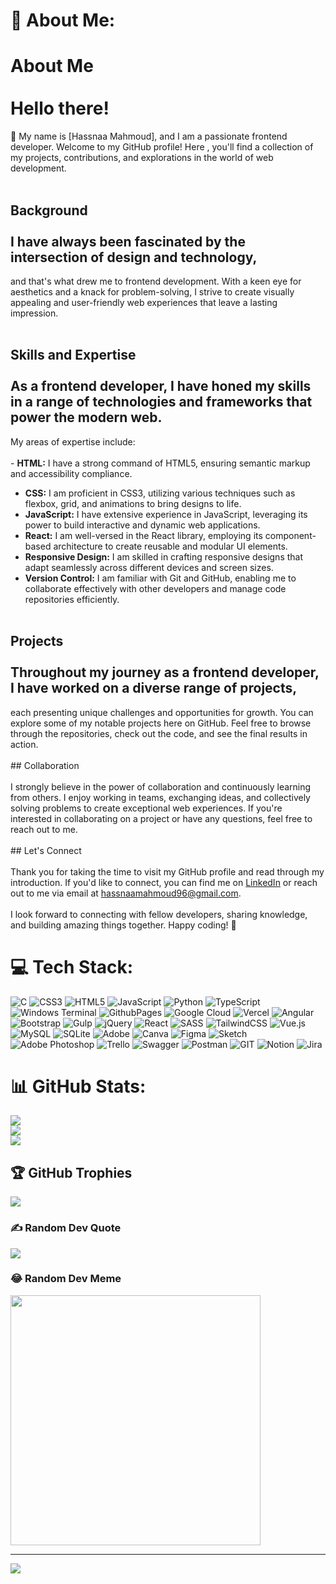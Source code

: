 
# 💫 About Me:
# About Me<br><br>Hello there!
👋 My name is [Hassnaa Mahmoud], 
and I am a passionate frontend developer. 
Welcome to my GitHub profile! Here
, you'll find a collection of my projects, 
contributions, and explorations in the world of web development.<br><br>
## Background<br><br>I have always been fascinated by the intersection of design and technology,
and that's what drew me to frontend development. With a keen eye for aesthetics and a knack for problem-solving, 
I strive to create visually appealing and user-friendly web experiences that leave a lasting impression.<br><br>
## Skills and Expertise<br><br>As a frontend developer, I have honed my skills in a range of technologies and frameworks that power the modern web.
My areas of expertise include:<br><br>- **HTML:** I have a strong command of HTML5, ensuring semantic markup and accessibility compliance.<br>
- **CSS:** I am proficient in CSS3, utilizing various techniques such as flexbox, grid, and animations to bring designs to life.<br>
- **JavaScript:** I have extensive experience in JavaScript, leveraging its power to build interactive and dynamic web applications.<br>
- **React:** I am well-versed in the React library, employing its component-based architecture to create reusable and modular UI elements.<br>
- **Responsive Design:** I am skilled in crafting responsive designs that adapt seamlessly across different devices and screen sizes.<br>
- **Version Control:** I am familiar with Git and GitHub, enabling me to collaborate effectively with other developers and manage code repositories efficiently.<br><br>
## Projects<br><br>Throughout my journey as a frontend developer, I have worked on a diverse range of projects,
each presenting unique challenges and opportunities for growth. You can explore some of my notable projects here on GitHub. 
Feel free to browse through the repositories, check out the code, and see the final results in action.<br><br>## Collaboration<br><br>
I strongly believe in the power of collaboration and continuously learning from others. I enjoy working in teams, exchanging ideas,
and collectively solving problems to create exceptional web experiences. If you're interested in collaborating on a project or have any questions, 
feel free to reach out to me.<br><br>## Let's Connect<br><br>Thank you for taking the time to visit my GitHub profile and read through my introduction.
If you'd like to connect, you can find me on [LinkedIn](https://www.linkedin.com/in/hassnaa-mahmoud-b88a7a225/) or reach out to me via
email at [hassnaamahmoud96@gmail.com](hassnaamahmoud96@gmail.com).<br><br>I look forward to connecting with fellow developers, sharing knowledge,
and building amazing things together. Happy coding! 🚀

# 💻 Tech Stack:
![C](https://img.shields.io/badge/c-%2300599C.svg?style=for-the-badge&logo=c&logoColor=white) ![CSS3](https://img.shields.io/badge/css3-%231572B6.svg?style=for-the-badge&logo=css3&logoColor=white) ![HTML5](https://img.shields.io/badge/html5-%23E34F26.svg?style=for-the-badge&logo=html5&logoColor=white) ![JavaScript](https://img.shields.io/badge/javascript-%23323330.svg?style=for-the-badge&logo=javascript&logoColor=%23F7DF1E) ![Python](https://img.shields.io/badge/python-3670A0?style=for-the-badge&logo=python&logoColor=ffdd54) ![TypeScript](https://img.shields.io/badge/typescript-%23007ACC.svg?style=for-the-badge&logo=typescript&logoColor=white) ![Windows Terminal](https://img.shields.io/badge/Windows%20Terminal-%234D4D4D.svg?style=for-the-badge&logo=windows-terminal&logoColor=white) ![GithubPages](https://img.shields.io/badge/github%20pages-121013?style=for-the-badge&logo=github&logoColor=white) ![Google Cloud](https://img.shields.io/badge/GoogleCloud-%234285F4.svg?style=for-the-badge&logo=google-cloud&logoColor=white) ![Vercel](https://img.shields.io/badge/vercel-%23000000.svg?style=for-the-badge&logo=vercel&logoColor=white) ![Angular](https://img.shields.io/badge/angular-%23DD0031.svg?style=for-the-badge&logo=angular&logoColor=white) ![Bootstrap](https://img.shields.io/badge/bootstrap-%238511FA.svg?style=for-the-badge&logo=bootstrap&logoColor=white) ![Gulp](https://img.shields.io/badge/GULP-%23CF4647.svg?style=for-the-badge&logo=gulp&logoColor=white) ![jQuery](https://img.shields.io/badge/jquery-%230769AD.svg?style=for-the-badge&logo=jquery&logoColor=white) ![React](https://img.shields.io/badge/react-%2320232a.svg?style=for-the-badge&logo=react&logoColor=%2361DAFB) ![SASS](https://img.shields.io/badge/SASS-hotpink.svg?style=for-the-badge&logo=SASS&logoColor=white) ![TailwindCSS](https://img.shields.io/badge/tailwindcss-%2338B2AC.svg?style=for-the-badge&logo=tailwind-css&logoColor=white) ![Vue.js](https://img.shields.io/badge/vue.js-%2335495e.svg?style=for-the-badge&logo=vuedotjs&logoColor=%234FC08D) ![MySQL](https://img.shields.io/badge/mysql-%2300000f.svg?style=for-the-badge&logo=mysql&logoColor=white) ![SQLite](https://img.shields.io/badge/sqlite-%2307405e.svg?style=for-the-badge&logo=sqlite&logoColor=white) ![Adobe](https://img.shields.io/badge/adobe-%23FF0000.svg?style=for-the-badge&logo=adobe&logoColor=white) ![Canva](https://img.shields.io/badge/Canva-%2300C4CC.svg?style=for-the-badge&logo=Canva&logoColor=white) ![Figma](https://img.shields.io/badge/figma-%23F24E1E.svg?style=for-the-badge&logo=figma&logoColor=white) ![Sketch](https://img.shields.io/badge/Sketch-FFB387?style=for-the-badge&logo=sketch&logoColor=black) ![Adobe Photoshop](https://img.shields.io/badge/adobe%20photoshop-%2331A8FF.svg?style=for-the-badge&logo=adobe%20photoshop&logoColor=white) ![Trello](https://img.shields.io/badge/Trello-%23026AA7.svg?style=for-the-badge&logo=Trello&logoColor=white) ![Swagger](https://img.shields.io/badge/-Swagger-%23Clojure?style=for-the-badge&logo=swagger&logoColor=white) ![Postman](https://img.shields.io/badge/Postman-FF6C37?style=for-the-badge&logo=postman&logoColor=white) ![GIT](https://img.shields.io/badge/Git-fc6d26?style=for-the-badge&logo=git&logoColor=white) ![Notion](https://img.shields.io/badge/Notion-%23000000.svg?style=for-the-badge&logo=notion&logoColor=white) ![Jira](https://img.shields.io/badge/jira-%230A0FFF.svg?style=for-the-badge&logo=jira&logoColor=white)
# 📊 GitHub Stats:
![](https://github-readme-stats.vercel.app/api?username=HASSNAAM&theme=dark&hide_border=false&include_all_commits=true&count_private=true)<br/>
![](https://github-readme-streak-stats.herokuapp.com/?user=HASSNAAM&theme=dark&hide_border=false)<br/>
![](https://github-readme-stats.vercel.app/api/top-langs/?username=HASSNAAM&theme=dark&hide_border=false&include_all_commits=true&count_private=true&layout=compact)

## 🏆 GitHub Trophies
![](https://github-profile-trophy.vercel.app/?username=HASSNAAM&theme=radical&no-frame=false&no-bg=false&margin-w=4)

### ✍️ Random Dev Quote
![](https://quotes-github-readme.vercel.app/api?type=horizontal&theme=radical)

### 😂 Random Dev Meme
<img src='https://randommeme-five.vercel.app/' style="height: 400px;"/>

---
[![](https://visitcount.itsvg.in/api?id=HASSNAAM&icon=9&color=12)](https://visitcount.itsvg.in)

<!-- Proudly created with GPRM ( https://gprm.itsvg.in ) -->
